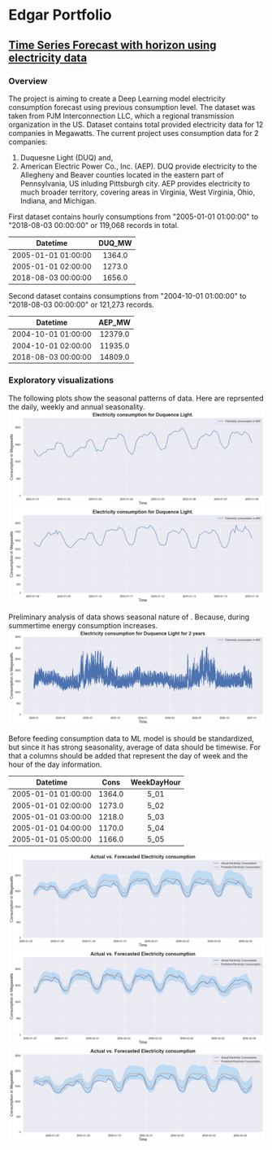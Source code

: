 # Edgar Portfolio


## [Time Series Forecast with horizon using electricity data](https://github.com/edgarkhachatryan/ExampleProjects/tree/master/ElectricityForecastWithTimeHorizon)

### Overview
The project is aiming to create a Deep Learning model electricity consumption forecast using previous consumption level. The dataset was taken from PJM Interconnection LLC, which a regional transmission organization in the US. Dataset contains total provided electricity data for 12 companies in Megawatts. The current project uses consumption data for 2 companies:
1. Duquesne Light (DUQ) and,
2. American Electric Power Co., Inc. (AEP).
DUQ provide electricity to the Allegheny and Beaver counties located in the eastern part of Pennsylvania, US inluding Pittsburgh city. AEP provides electricity to much broader territory, covering areas in Virginia, West Virginia, Ohio, Indiana, and Michigan.

First dataset contains hourly consumptions from "2005-01-01 01:00:00" to "2018-08-03 00:00:00" or 119,068 records in total.  

|      Datetime       | DUQ_MW |
|        :---:        | :---: |
| 2005-01-01 01:00:00 | 1364.0 |
| 2005-01-01 02:00:00 | 1273.0 |
| 2018-08-03 00:00:00 | 1656.0 |
 
Second dataset contains consumptions from "2004-10-01 01:00:00" to "2018-08-03 00:00:00" or 121,273  records.

| Datetime | AEP_MW |
| :---: | :---: |
| 2004-10-01 01:00:00 | 12379.0 |
| 2004-10-01 02:00:00 | 11935.0 |
| 2018-08-03 00:00:00 | 14809.0 |

### Exploratory visualizations
The following plots show the seasonal patterns of data. Here are reprsented the daily, weekly and annual seasonality.
![Duquesne Light Electricity consumption 1st week.](/images/DUQ_cons1.png)
![Duquesne Light Electricity consumption 2nd week.](/images/DUQ_cons2.png)

Preliminary analysis of data shows seasonal nature of . Because, during summertime energy consumption increases. 
![Duquesne Light Electricity consumption for 2 years.](/images/DUQ_cons3.png)

Before feeding consumption data to ML model is should be standardized, but since it has strong seasonality, average of data should be timewise. For that a columns should be added that represent the day of week and the hour of the day information.

| Datetime | Cons | WeekDayHour | 
| :---: | :---: | :---: |
| 2005-01-01 01:00:00 | 1364.0 | 5_01 |
| 2005-01-01 02:00:00 | 1273.0 | 5_02 |
| 2005-01-01 03:00:00 | 1218.0 | 5_03 |
| 2005-01-01 04:00:00 | 1170.0 | 5_04 |
| 2005-01-01 05:00:00 | 1166.0 | 5_05 |


![](/images/DUQ_act_forecast.png)
![](/images/DUQ_act_forecast_best.png)
![](/images/DUQ_act_forecast_worst.png)
